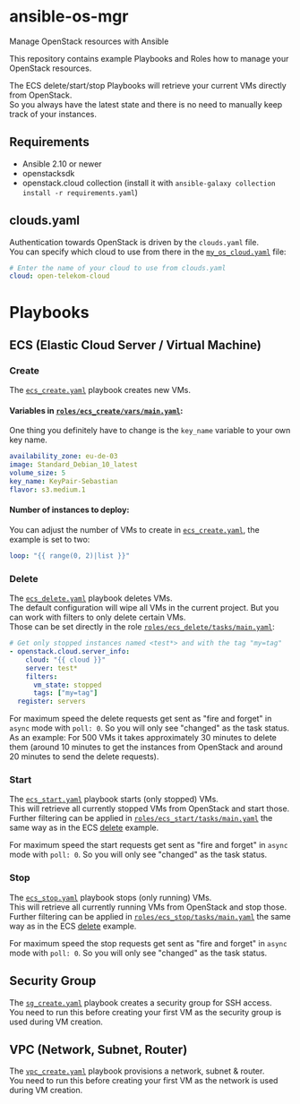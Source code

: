 # ansible-os-mgr
Manage OpenStack resources with Ansible

This repository contains example Playbooks and Roles how to manage your OpenStack resources.  

The ECS delete/start/stop Playbooks will retrieve your current VMs directly from OpenStack.  
So you always have the latest state and there is no need to manually keep track of your instances.

## Requirements
- Ansible 2.10 or newer
- openstacksdk
- openstack.cloud collection (install it with `ansible-galaxy collection install -r requirements.yaml`)

## clouds.yaml
Authentication towards OpenStack is driven by the `clouds.yaml` file.  
You can specify which cloud to use from there in the [`my_os_cloud.yaml`](my_os_cloud.yaml) file:
```yaml
# Enter the name of your cloud to use from clouds.yaml
cloud: open-telekom-cloud
```

# Playbooks

## ECS (Elastic Cloud Server / Virtual Machine)

### Create
The [`ecs_create.yaml`](ecs_create.yaml) playbook creates new VMs.

#### Variables in [`roles/ecs_create/vars/main.yaml`](roles/ecs_create/vars/main.yaml):
One thing you definitely have to change is the `key_name` variable to your own key name.
```yaml
availability_zone: eu-de-03
image: Standard_Debian_10_latest
volume_size: 5
key_name: KeyPair-Sebastian
flavor: s3.medium.1
```

#### Number of instances to deploy:
You can adjust the number of VMs to create in [`ecs_create.yaml`](ecs_create.yaml), the example is set to two:
```yaml
loop: "{{ range(0, 2)|list }}"
```

### Delete
The [`ecs_delete.yaml`](ecs_delete.yaml) playbook deletes VMs.   
The default configuration will wipe all VMs in the current project. But you can work with filters to only delete certain VMs.  
Those can be set directly in the role [`roles/ecs_delete/tasks/main.yaml`](roles/ecs_delete/tasks/main.yaml):
```yaml
# Get only stopped instances named <test*> and with the tag "my=tag"
- openstack.cloud.server_info:
    cloud: "{{ cloud }}"
    server: test*
    filters:
      vm_state: stopped
      tags: ["my=tag"]
  register: servers
```

For maximum speed the delete requests get sent as "fire and forget" in `async` mode with `poll: 0`. So you will only see "changed" as the task status.  
As an example: For 500 VMs it takes approximately 30 minutes to delete them (around 10 minutes to get the instances from OpenStack and around 20 minutes to send the delete requests).

### Start
The [`ecs_start.yaml`](ecs_start.yaml) playbook starts (only stopped) VMs.  
This will retrieve all currently stopped VMs from OpenStack and start those.  
Further filtering can be applied in [`roles/ecs_start/tasks/main.yaml`](roles/ecs_start/tasks/main.yaml) the same way as in the ECS [delete](#delete) example.

For maximum speed the start requests get sent as "fire and forget" in `async` mode with `poll: 0`. So you will only see "changed" as the task status.

### Stop
The [`ecs_stop.yaml`](ecs_stop.yaml) playbook stops (only running) VMs.  
This will retrieve all currently running VMs from OpenStack and stop those.  
Further filtering can be applied in [`roles/ecs_stop/tasks/main.yaml`](roles/ecs_stop/tasks/main.yaml) the same way as in the ECS [delete](#delete) example.

For maximum speed the stop requests get sent as "fire and forget" in `async` mode with `poll: 0`. So you will only see "changed" as the task status.

## Security Group
The [`sg_create.yaml`](sg_create.yaml) playbook creates a security group for SSH access.  
You need to run this before creating your first VM as the security group is used during VM creation.

## VPC (Network, Subnet, Router)
The [`vpc_create.yaml`](vpc_create.yaml) playbook provisions a network, subnet & router.  
You need to run this before creating your first VM as the network is used during VM creation.
